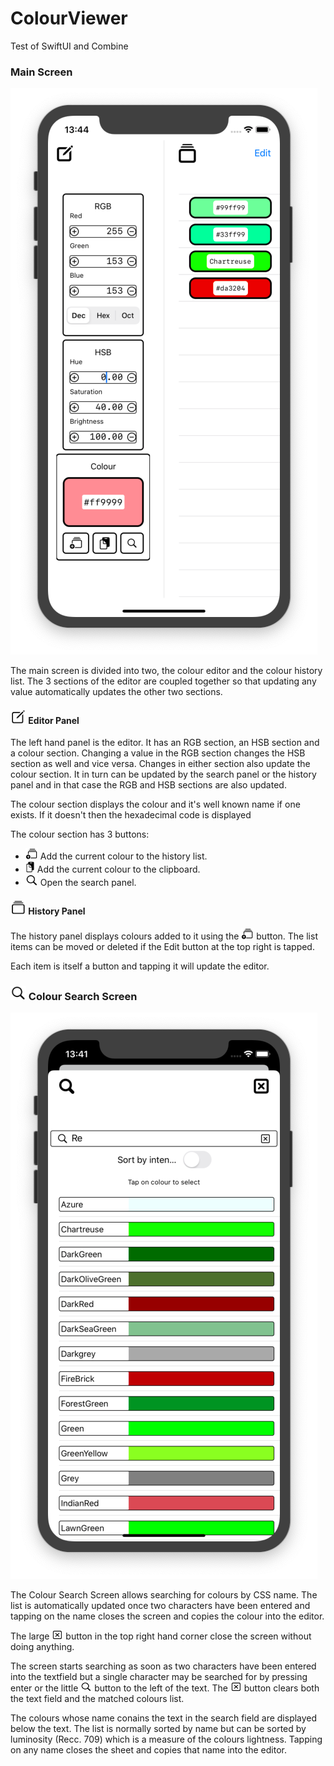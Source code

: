 # ColourViewer
Test of SwiftUI and Combine

### Main Screen
![Main Screen](Images/main.png "Main Screen")

The main screen is divided into two, the colour editor and the colour history list. The 3 sections of the editor are coupled together so that updating any value automatically updates the other two sections.

#### <img src="Images/square.and.pencil.png" height="23" width="25"> Editor Panel

The left hand panel is the editor. It has an RGB section, an HSB section and a colour section. Changing a value in the RGB section changes the HSB section as well and vice versa. Changes in either section also update the colour section. It in turn can be updated by the search panel or the history panel and in that case the RGB and HSB sections are also updated.

The colour section displays the colour and it's well known name if one exists. If it doesn't then the hexadecimal code is displayed

The colour section has 3 buttons:
* <img src="Images/rectangle.stack.badge.plus.png" height="18" width="20"> Add the current colour to the history list.
* <img src="Images/doc.on.clipboard.png" height="18" width="15"> Add the current colour to the clipboard.
* <img src="Images/magnifyingglass.png" height="18" width="20"> Open the search panel.

#### <img src="Images/rectangle.stack.png" height="23" width="25"> History Panel

The history panel displays colours added to it using the <img src="Images/rectangle.stack.badge.plus.png" height="18" width="20"> button. The list items can be moved or deleted if the Edit button at the top right is tapped.

Each item is itself a button and tapping it will update the editor.

### <img src="Images/magnifyingglass.png" height="23" width="25"> Colour Search Screen

![Colour Search Screen](Images/search.png "Colour Search Screen")

The Colour Search Screen allows searching for colours by CSS name. The list is automatically updated once two characters have been entered and tapping on the name closes the screen and copies the colour into the editor.

The large <img src="Images/clear.png" height="15" width="18"> button in the top right hand corner close the screen without doing anything.

The screen starts searching as soon as two characters have been entered into the textfield but a single character may be searched for by pressing enter or the little <img src="Images/magnifyingglass.png" height="15" width="18"> button to the left of the text. The <img src="Images/clear.png" height="15" width="18"> button clears both the text field and the matched colours list.

The colours whose name conains the text in the search field are displayed below the text. The list is normally sorted by name but can be sorted by luminosity (Recc. 709) which is a measure of the colours lightness. Tapping on any name closes the sheet and copies that name into the editor.
